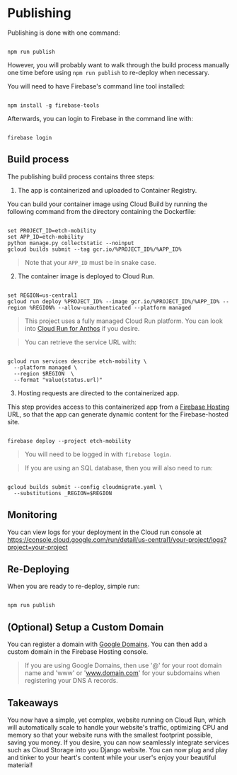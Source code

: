 # Publishing

Publishing is done with one command:

```shell

npm run publish

```

However, you will probably want to walk through the build process manually one time before using `npm run publish` to re-deploy when necessary.

You will need to have Firebase's command line tool installed:

```shell

npm install -g firebase-tools

```

Afterwards, you can login to Firebase in the command line with:

```shell

firebase login

```

## Build process

The publishing build process contains three steps:

1. The app is containerized and uploaded to Container Registry.

You can build your container image using Cloud Build by running the following command from the directory containing the Dockerfile:

```shell

set PROJECT_ID=etch-mobility
set APP_ID=etch-mobility
python manage.py collectstatic --noinput
gcloud builds submit --tag gcr.io/%PROJECT_ID%/%APP_ID%

```

> Note that your `APP_ID` must be in snake case.

2. The container image is deployed to Cloud Run.

```shell

set REGION=us-central1
gcloud run deploy %PROJECT_ID% --image gcr.io/%PROJECT_ID%/%APP_ID% --region %REGION% --allow-unauthenticated --platform managed

```

> This project uses a fully managed Cloud Run platform. You can look into [Cloud Run for Anthos](https://cloud.google.com/anthos/run) if you desire.

> You can retrieve the service URL with:
  ```shell

  gcloud run services describe etch-mobility \
    --platform managed \
    --region $REGION  \
    --format "value(status.url)"

  ```

3. Hosting requests are directed to the containerized app.

This step provides access to this containerized app from a [Firebase Hosting](https://firebase.google.com/docs/hosting) URL, so that the app can generate dynamic content for the Firebase-hosted site.

```shell

firebase deploy --project etch-mobility

```

> You will need to be logged in with `firebase login`.

> If you are using an SQL database, then you will also need to run:
  ```shell

  gcloud builds submit --config cloudmigrate.yaml \
    --substitutions _REGION=$REGION

  ```


## Monitoring

You can view logs for your deployment in the Cloud run console at https://console.cloud.google.com/run/detail/us-central1/your-project/logs?project=your-project


## Re-Deploying

When you are ready to re-deploy, simple run:

```shell

npm run publish

```


## (Optional) Setup a Custom Domain

You can register a domain with [Google Domains](https://domains.google.com/registrar/). You can then add a custom domain in the Firebase Hosting console.

> If you are using Google Domains, then use '@' for your root domain name and 'www' or 'www.domain.com' for your subdomains when registering your DNS A records.


## Takeaways

You now have a simple, yet complex, website running on Cloud Run, which will automatically scale to handle your website's traffic, optimizing CPU and memory so that your website runs with the smallest footprint possible, saving you money. If you desire, you can now seamlessly integrate services such as Cloud Storage into you Django website. You can now plug and play and tinker to your heart's content while your user's enjoy your beautiful material!
